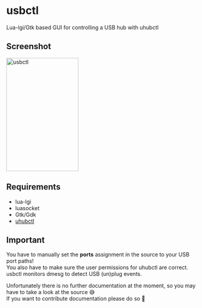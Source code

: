 # usbctl
Lua-lgi/Gtk based GUI for controlling a USB hub with uhubctl

## Screenshot
<img width="190" height="298" alt="usbctl" src="https://github.com/user-attachments/assets/9bf77da4-d228-4455-812e-8467bb02e507" />

## Requirements
* lua-lgi
* luasocket
* Gtk/Gdk
* [uhubctl](https://github.com/mvp/uhubctl)

## Important
You have to manually set the **ports** assignment in the source to your USB port paths!  
You also have to make sure the user permissions for uhubctl are correct. usbctl monitors dmesg to detect USB (un)plug events.

Unfortunately there is no further documentation at the moment, so you may have to take a look at the source 😅  
If you want to contribute documentation please do so 🙂
